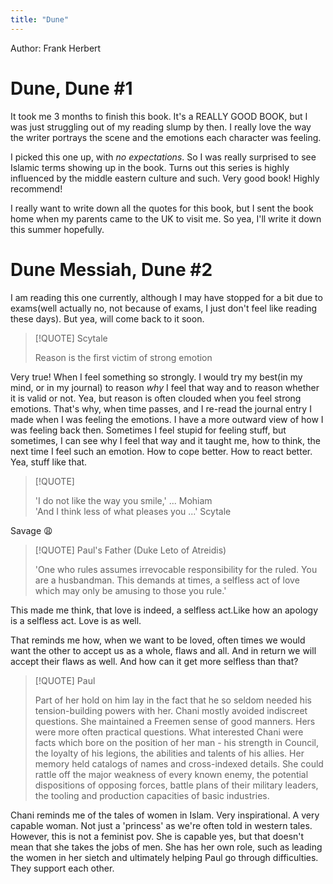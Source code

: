 ```yaml
---
title: "Dune"
---
```

Author: Frank Herbert  

# Dune, Dune #1
It took me 3 months to finish this book. It's a REALLY GOOD BOOK, but I was just struggling out of my reading slump by then. I really love the way the writer portrays the scene and the emotions each character was feeling.  

I picked this one up, with *no expectations*. So I was really surprised to see Islamic terms showing up in the book. Turns out this series is highly influenced by the middle eastern culture and such. Very good book! Highly recommend!  

I really want to write down all the quotes for this book, but I sent the book home when my parents came to the UK to visit me. So yea, I'll write it down this summer hopefully.
# Dune Messiah, Dune #2
I am reading this one currently, although I may have stopped for a bit due to exams(well actually no, not because of exams, I just don't feel like reading these days). But yea, will come back to it soon.  


> [!QUOTE] Scytale
> 
> Reason is the first victim of strong emotion

Very true! When I feel something so strongly. I would try my best(in my mind, or in my journal) to reason *why* I feel that way and to reason whether it is valid or not. Yea, but reason is often clouded when you feel strong emotions. That's why, when time passes, and I re-read the journal entry I made when I was feeling the emotions. I have a more outward view of how I was feeling back then. Sometimes I feel stupid for feeling stuff, but sometimes, I can see why I feel that way and it taught me, how to think, the next time I feel such an emotion. How to cope better. How to react better. Yea, stuff like that.  

> [!QUOTE] 
> 
> 'I do not like the way you smile,' ...  Mohiam  
> 'And I think less of what pleases you ...' Scytale 

Savage :weary:  

> [!QUOTE] Paul's Father (Duke Leto of Atreidis)
> 
> 'One who rules assumes irrevocable responsibility for the ruled. You are a husbandman. This demands at times, a selfless act of love which may only be amusing to those you rule.'

This made me think, that love is indeed, a selfless act.Like how an apology is a selfless act. Love is as well.  

That reminds me how, when we want to be loved, often times we would want the other to accept us as a whole, flaws and all. And in return we will accept their flaws as well. And how can it get more selfless than that?  

> [!QUOTE] Paul
> 
> Part of her hold on him lay in the fact that he so seldom needed his tension-building powers with her. Chani mostly avoided indiscreet questions. She maintained a Freemen sense of good manners. Hers were more often practical questions. What interested Chani were facts which bore on the position of her man - his strength in Council, the loyalty of his legions, the abilities and talents of his allies. Her memory held catalogs of names and cross-indexed details. She could rattle off the major weakness of every known enemy, the potential dispositions of opposing forces, battle plans of their military leaders, the tooling and production capacities of basic industries.

Chani reminds me of the tales of women in Islam. Very inspirational. A very capable woman. Not just a 'princess' as we're often told in western tales. However, this is not a feminist pov. She is capable yes, but that doesn't mean that she takes the jobs of men. She has her own role, such as leading the women in her sietch and ultimately helping Paul go through difficulties. They support each other.    
